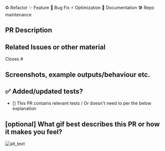 <!-- # Delete content types that don't apply to your pull request -->
| |
|-|
♻️ Refactor
✨ Feature
🦋 Bug Fix
⚡️ Optimization
📝 Documentation
🛠️ Repo maintenance

## PR Description


## Related Issues or other material

Closes #

## Screenshots, example outputs/behaviour etc.

## ✅ Added/updated tests?

- [] This PR contains relevant tests / Or doesn't need to per the below explanation

## [optional] What gif best describes this PR or how it makes you feel?

![alt_text](gif_link)
